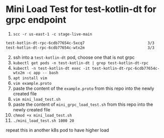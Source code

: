 # Mini Load Test for test-kotlin-dt for grpc endpoint


1. `scc -r us-east-1 -c stage-live-main`
```bash
test-kotlin-dt-rpc-6cdb77654c-5xcq7                            3/3     Running            0              2d22h
test-kotlin-dt-rpc-6cdb77654c-wtx2m                            3/3     Running            0              4d11h
```
2. ssh into a `test-kotlin-dt` pod, choose one that is not grpc
3. `kubectl get pods -n test-kotlin-dt | grep test-kotlin-dt-rpc`
4. `kubectl -n test-kotlin-dt exec -it test-kotlin-dt-rpc-6cdb77654c-wtx2m -c app -- bash`
5. `apt install vim`
6. `vim example.proto`
7. paste the content of the `example.proto` from this repo into the newly created file
8. `vim mini_load_test.sh`
9. paste the content of `mini_grpc_load_test.sh` from this repo into the newly created file
10. `chmod +x mini_load_test.sh`
11. `./mini_load_test.sh 1000 20`

repeat this in another k8s pod to have higher load